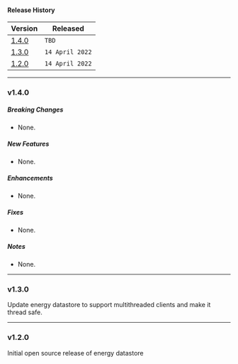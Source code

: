 #### Release History

| Version | Released |
| --- | --- |
|[1.4.0](#v140)| `TBD` |
| [1.3.0](#v130) | `14 April 2022` |
| [1.2.0](#v120) | `14 April 2022` |

---

### v1.4.0

##### Breaking Changes
* None.

##### New Features
* None.

##### Enhancements
* None.

##### Fixes
* None.

##### Notes
* None.

---

### v1.3.0

Update energy datastore to support multithreaded clients
and make it thread safe.

---

### v1.2.0

Initial open source release of energy datastore
